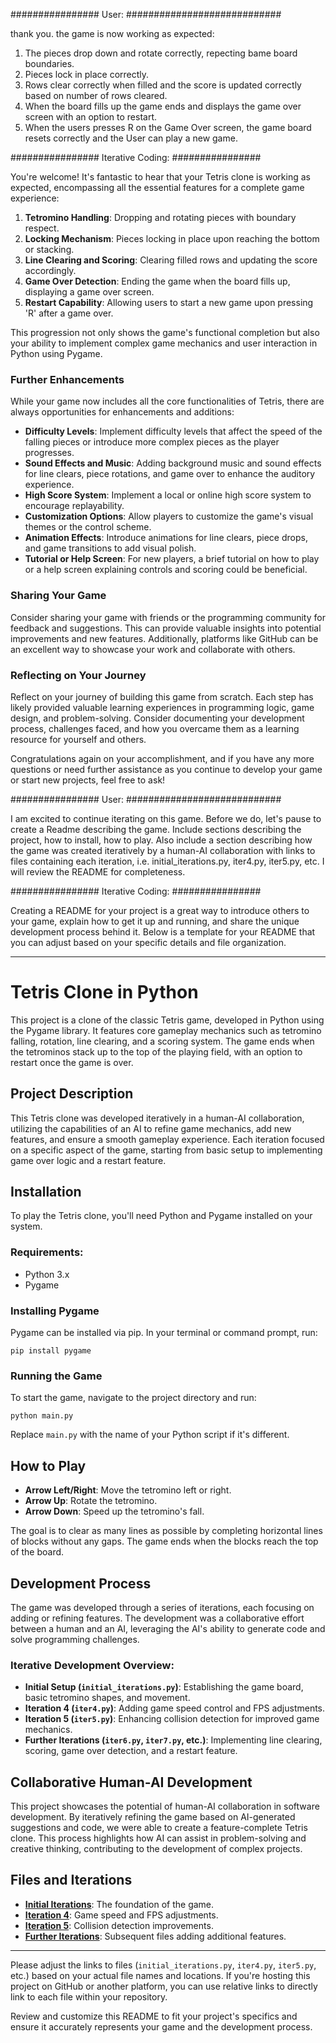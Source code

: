 ################ User: ############################

thank you. the game is now working as expected:
1. The pieces  drop down and rotate correctly, repecting bame board boundaries.
2. Pieces lock in place correctly.
3. Rows clear correctly when filled and the score is updated correctly based on number of rows cleared.
4. When the board fills up the game ends and displays the game over screen with an option to restart.
5. When the users presses R on the Game Over screen, the game board resets correctly and the User can play a new game.

################ Iterative Coding: ################

You're welcome! It's fantastic to hear that your Tetris clone is working as expected, encompassing all the essential features for a complete game experience:

1. **Tetromino Handling**: Dropping and rotating pieces with boundary respect.
2. **Locking Mechanism**: Pieces locking in place upon reaching the bottom or stacking.
3. **Line Clearing and Scoring**: Clearing filled rows and updating the score accordingly.
4. **Game Over Detection**: Ending the game when the board fills up, displaying a game over screen.
5. **Restart Capability**: Allowing users to start a new game upon pressing 'R' after a game over.

This progression not only shows the game's functional completion but also your ability to implement complex game mechanics and user interaction in Python using Pygame.

### Further Enhancements

While your game now includes all the core functionalities of Tetris, there are always opportunities for enhancements and additions:

- **Difficulty Levels**: Implement difficulty levels that affect the speed of the falling pieces or introduce more complex pieces as the player progresses.
- **Sound Effects and Music**: Adding background music and sound effects for line clears, piece rotations, and game over to enhance the auditory experience.
- **High Score System**: Implement a local or online high score system to encourage replayability.
- **Customization Options**: Allow players to customize the game's visual themes or the control scheme.
- **Animation Effects**: Introduce animations for line clears, piece drops, and game transitions to add visual polish.
- **Tutorial or Help Screen**: For new players, a brief tutorial on how to play or a help screen explaining controls and scoring could be beneficial.

### Sharing Your Game

Consider sharing your game with friends or the programming community for feedback and suggestions. This can provide valuable insights into potential improvements and new features. Additionally, platforms like GitHub can be an excellent way to showcase your work and collaborate with others.

### Reflecting on Your Journey

Reflect on your journey of building this game from scratch. Each step has likely provided valuable learning experiences in programming logic, game design, and problem-solving. Consider documenting your development process, challenges faced, and how you overcame them as a learning resource for yourself and others.

Congratulations again on your accomplishment, and if you have any more questions or need further assistance as you continue to develop your game or start new projects, feel free to ask!

################ User: ############################

I am excited to continue iterating on this game. Before we do, let's pause to create a Readme describing the game. Include sections describing the project, how to install, how to play. Also include a section describing how the game was created iteratively by a human-AI collaboration with links to files containing each iteration, i.e. initial_iterations.py, iter4.py, iter5.py, etc. I will review the README for completeness.

################ Iterative Coding: ################

Creating a README for your project is a great way to introduce others to your game, explain how to get it up and running, and share the unique development process behind it. Below is a template for your README that you can adjust based on your specific details and file organization.

---

# Tetris Clone in Python

This project is a clone of the classic Tetris game, developed in Python using the Pygame library. It features core gameplay mechanics such as tetromino falling, rotation, line clearing, and a scoring system. The game ends when the tetrominos stack up to the top of the playing field, with an option to restart once the game is over.

## Project Description

This Tetris clone was developed iteratively in a human-AI collaboration, utilizing the capabilities of an AI to refine game mechanics, add new features, and ensure a smooth gameplay experience. Each iteration focused on a specific aspect of the game, starting from basic setup to implementing game over logic and a restart feature.

## Installation

To play the Tetris clone, you'll need Python and Pygame installed on your system.

### Requirements:
- Python 3.x
- Pygame

### Installing Pygame

Pygame can be installed via pip. In your terminal or command prompt, run:

```
pip install pygame
```

### Running the Game

To start the game, navigate to the project directory and run:

```
python main.py
```

Replace `main.py` with the name of your Python script if it's different.

## How to Play

- **Arrow Left/Right**: Move the tetromino left or right.
- **Arrow Up**: Rotate the tetromino.
- **Arrow Down**: Speed up the tetromino's fall.

The goal is to clear as many lines as possible by completing horizontal lines of blocks without any gaps. The game ends when the blocks reach the top of the board.

## Development Process

The game was developed through a series of iterations, each focusing on adding or refining features. The development was a collaborative effort between a human and an AI, leveraging the AI's ability to generate code and solve programming challenges.

### Iterative Development Overview:

- **Initial Setup (`initial_iterations.py`)**: Establishing the game board, basic tetromino shapes, and movement.
- **Iteration 4 (`iter4.py`)**: Adding game speed control and FPS adjustments.
- **Iteration 5 (`iter5.py`)**: Enhancing collision detection for improved game mechanics.
- **Further Iterations (`iter6.py`, `iter7.py`, etc.)**: Implementing line clearing, scoring, game over detection, and a restart feature.

## Collaborative Human-AI Development

This project showcases the potential of human-AI collaboration in software development. By iteratively refining the game based on AI-generated suggestions and code, we were able to create a feature-complete Tetris clone. This process highlights how AI can assist in problem-solving and creative thinking, contributing to the development of complex projects.

## Files and Iterations

- **[Initial Iterations](./initial_iterations.py)**: The foundation of the game.
- **[Iteration 4](./iter4.py)**: Game speed and FPS adjustments.
- **[Iteration 5](./iter5.py)**: Collision detection improvements.
- **[Further Iterations](./)**: Subsequent files adding additional features.

---

Please adjust the links to files (`initial_iterations.py`, `iter4.py`, `iter5.py`, etc.) based on your actual file names and locations. If you're hosting this project on GitHub or another platform, you can use relative links to directly link to each file within your repository. 

Review and customize this README to fit your project's specifics and ensure it accurately represents your game and the development process.